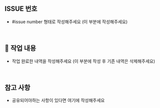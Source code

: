## ISSUE 번호

- #issue number 형태로 작성해주세요 (이 부분에 작성해주세요)

<br/>

## 🔎 작업 내용

- 작업 완료한 내역을 작성해주세요 (이 부분에 작성 후 기존 내역은 삭제해주세요)

<br/>

## 참고 사항

- 공유되어야하는 사항이 있다면 여기에 작성해주세요
